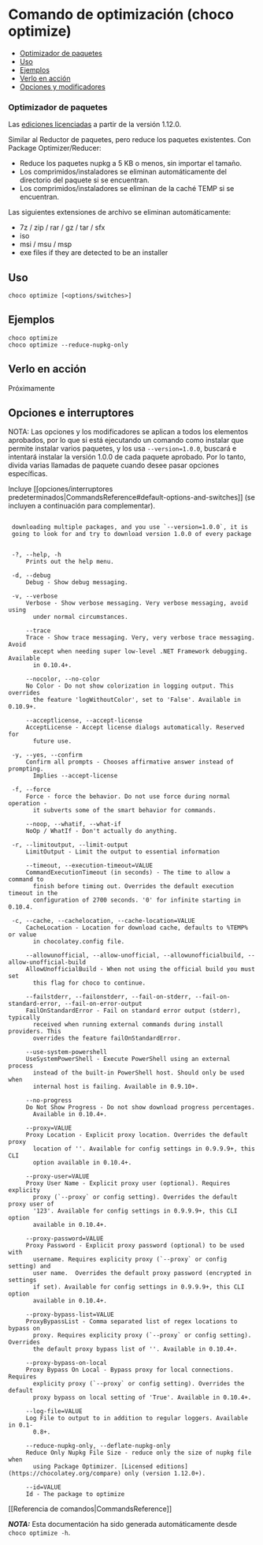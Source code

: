 <!-- This file is automatically generated based on output from https://github.com/chocolatey/choco/tree/stable/src/chocolatey/infrastructure.app/commands/ChocolateyOptimizeCommand.cs using https://github.com/chocolatey/choco/tree/stable/GenerateDocs.ps1. Contributions are welcome at the original location(s). If the file is not found, it is not part of the open source edition of Chocolatey or the name of the file is different. -->

# Comando de optimización (choco optimize)

<!-- TOC -->

- [Optimizador de paquetes](#package-optimizer)
- [Uso](#usage)
- [Ejemplos](#examples)
- [Verlo en acción](#see-it-in-action)
- [Opciones y modificadores](#options-and-switches)

<!-- /TOC -->

<a name="package-optimizer"></a>
### Optimizador de paquetes

Las [ediciones licenciadas](https://chocolatey.org/compare) a partir de la versión 1.12.0.

Similar al Reductor de paquetes, pero reduce los paquetes existentes.
Con Package Optimizer/Reducer:

* Reduce los paquetes nupkg a 5 KB o menos, sin importar el tamaño.
* Los comprimidos/instaladores se eliminan automáticamente del directorio del paquete si se encuentran.
* Los comprimidos/instaladores se eliminan de la caché TEMP si se encuentran.

Las siguientes extensiones de archivo se eliminan automáticamente:

* 7z / zip / rar / gz / tar / sfx
* iso
* msi / msu / msp
* exe files if they are detected to be an installer


<a name="usage"></a>
## Uso

    choco optimize [<options/switches>]

<a name="examples"></a>
## Ejemplos

    choco optimize
    choco optimize --reduce-nupkg-only


<a name="see-it-in-action"></a>
## Verlo en acción

Próximamente

<a name="options-and-switches"></a>
## Opciones e interruptores

NOTA: Las opciones y los modificadores se aplican a todos los elementos aprobados, por lo que si está ejecutando un comando como instalar que permite instalar varios paquetes, y los usa `--version=1.0.0`, buscará e intentará instalar la versión 1.0.0 de cada paquete aprobado. Por lo tanto, divida varias llamadas de paquete cuando desee pasar opciones específicas.

Incluye  [[opciones/interruptores predeterminados|CommandsReference#default-options-and-switches]] (se incluyen a continuación para complementar).

~~~

 downloading multiple packages, and you use `--version=1.0.0`, it is
 going to look for and try to download version 1.0.0 of every package


 -?, --help, -h
     Prints out the help menu.

 -d, --debug
     Debug - Show debug messaging.

 -v, --verbose
     Verbose - Show verbose messaging. Very verbose messaging, avoid using
       under normal circumstances.

     --trace
     Trace - Show trace messaging. Very, very verbose trace messaging. Avoid
       except when needing super low-level .NET Framework debugging. Available
       in 0.10.4+.

     --nocolor, --no-color
     No Color - Do not show colorization in logging output. This overrides
       the feature 'logWithoutColor', set to 'False'. Available in 0.10.9+.

     --acceptlicense, --accept-license
     AcceptLicense - Accept license dialogs automatically. Reserved for
       future use.

 -y, --yes, --confirm
     Confirm all prompts - Chooses affirmative answer instead of prompting.
       Implies --accept-license

 -f, --force
     Force - force the behavior. Do not use force during normal operation -
       it subverts some of the smart behavior for commands.

     --noop, --whatif, --what-if
     NoOp / WhatIf - Don't actually do anything.

 -r, --limitoutput, --limit-output
     LimitOutput - Limit the output to essential information

     --timeout, --execution-timeout=VALUE
     CommandExecutionTimeout (in seconds) - The time to allow a command to
       finish before timing out. Overrides the default execution timeout in the
       configuration of 2700 seconds. '0' for infinite starting in 0.10.4.

 -c, --cache, --cachelocation, --cache-location=VALUE
     CacheLocation - Location for download cache, defaults to %TEMP% or value
       in chocolatey.config file.

     --allowunofficial, --allow-unofficial, --allowunofficialbuild, --allow-unofficial-build
     AllowUnofficialBuild - When not using the official build you must set
       this flag for choco to continue.

     --failstderr, --failonstderr, --fail-on-stderr, --fail-on-standard-error, --fail-on-error-output
     FailOnStandardError - Fail on standard error output (stderr), typically
       received when running external commands during install providers. This
       overrides the feature failOnStandardError.

     --use-system-powershell
     UseSystemPowerShell - Execute PowerShell using an external process
       instead of the built-in PowerShell host. Should only be used when
       internal host is failing. Available in 0.9.10+.

     --no-progress
     Do Not Show Progress - Do not show download progress percentages.
       Available in 0.10.4+.

     --proxy=VALUE
     Proxy Location - Explicit proxy location. Overrides the default proxy
       location of ''. Available for config settings in 0.9.9.9+, this CLI
       option available in 0.10.4+.

     --proxy-user=VALUE
     Proxy User Name - Explicit proxy user (optional). Requires explicity
       proxy (`--proxy` or config setting). Overrides the default proxy user of
       '123'. Available for config settings in 0.9.9.9+, this CLI option
       available in 0.10.4+.

     --proxy-password=VALUE
     Proxy Password - Explicit proxy password (optional) to be used with
       username. Requires explicity proxy (`--proxy` or config setting) and
       user name.  Overrides the default proxy password (encrypted in settings
       if set). Available for config settings in 0.9.9.9+, this CLI option
       available in 0.10.4+.

     --proxy-bypass-list=VALUE
     ProxyBypassList - Comma separated list of regex locations to bypass on
       proxy. Requires explicity proxy (`--proxy` or config setting). Overrides
       the default proxy bypass list of ''. Available in 0.10.4+.

     --proxy-bypass-on-local
     Proxy Bypass On Local - Bypass proxy for local connections. Requires
       explicity proxy (`--proxy` or config setting). Overrides the default
       proxy bypass on local setting of 'True'. Available in 0.10.4+.

     --log-file=VALUE
     Log File to output to in addition to regular loggers. Available in 0.1-
       0.8+.

     --reduce-nupkg-only, --deflate-nupkg-only
     Reduce Only Nupkg File Size - reduce only the size of nupkg file when
       using Package Optimizer. [Licensed editions](https://chocolatey.org/compare) only (version 1.12.0+).

     --id=VALUE
     Id - The package to optimize

~~~

[[Referencia de comandos|CommandsReference]]

***NOTA:*** Esta documentación ha sido generada automáticamente desde `choco optimize -h`.

